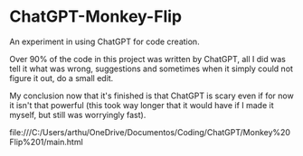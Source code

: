 # ChatGPT-Monkey-Flip
An experiment in using ChatGPT for code creation.

Over 90% of the code in this project was written by ChatGPT, all I did was tell it what was wrong, suggestions and sometimes when it simply could not figure it out, do a small edit.

My conclusion now that it's finished is that ChatGPT is scary even if for now it isn't that powerful (this took way longer that it would have if I made it myself, but still was worryingly fast).

file:///C:/Users/arthu/OneDrive/Documentos/Coding/ChatGPT/Monkey%20Flip%201/main.html

